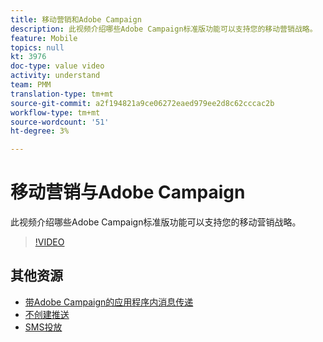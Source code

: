 ```yaml
---
title: 移动营销和Adobe Campaign
description: 此视频介绍哪些Adobe Campaign标准版功能可以支持您的移动营销战略。
feature: Mobile
topics: null
kt: 3976
doc-type: value video
activity: understand
team: PMM
translation-type: tm+mt
source-git-commit: a2f194821a9ce06272eaed979ee2d8c62cccac2b
workflow-type: tm+mt
source-wordcount: '51'
ht-degree: 3%

---
```



# 移动营销与Adobe Campaign

此视频介绍哪些Adobe Campaign标准版功能可以支持您的移动营销战略。

>[!VIDEO](https://video.tv.adobe.com/v/29468?quality=12)

## 其他资源

* [带Adobe Campaign的应用程序内消息传递](/help/communication-channels/mobile/in-app/in-app-message-overview.md)
* [不创建推送](/help/communication-channels/mobile/push-notifications/creating-a-push-notification.md)
* [SMS投放](/help/communication-channels/mobile/sms/sms-delivery.md)
